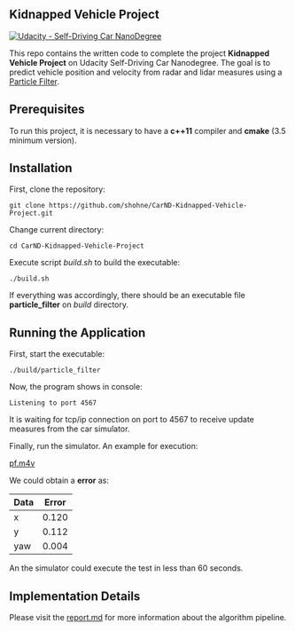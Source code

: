 ## Kidnapped Vehicle Project
[![Udacity - Self-Driving Car NanoDegree](https://s3.amazonaws.com/udacity-sdc/github/shield-carnd.svg)](http://www.udacity.com/drive)

This repo contains the written code to complete the project **Kidnapped Vehicle Project** on Udacity Self-Driving Car Nanodegree. The goal is to predict vehicle position and velocity from radar and lidar measures using a [Particle Filter](https://en.wikipedia.org/wiki/Particle_filter). 

Prerequisites
---
To run this project, it is necessary to have a **c++11** compiler and **cmake** (3.5 minimum version).

Installation
---
First, clone the repository:
```
git clone https://github.com/shohne/CarND-Kidnapped-Vehicle-Project.git
```
Change current directory:
```
cd CarND-Kidnapped-Vehicle-Project
```
Execute script *build.sh* to build the executable:
```
./build.sh
```
If everything was accordingly, there should be an executable file **particle_filter** on *build* directory.

Running the Application
---
First, start the executable:
```
./build/particle_filter
```
Now, the program shows in console:
```
Listening to port 4567
```
It is waiting for tcp/ip connection on port to 4567 to receive update measures from the car simulator.

Finally, run the simulator. An example for execution:

[pf.m4v](pf.m4v)

We could obtain a **error** as:

|Data|Error|
|----|-----|
|x   |0.120|
|y   |0.112|
|yaw |0.004|

An the simulator could execute the test in less than 60 seconds.

Implementation Details
---
Please visit the [report.md](report.md) for more information about the algorithm pipeline.
